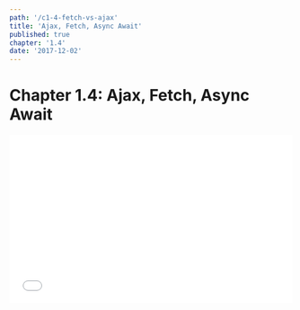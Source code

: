```yaml
---
path: '/c1-4-fetch-vs-ajax'
title: 'Ajax, Fetch, Async Await'
published: true
chapter: '1.4'
date: '2017-12-02'
---
```

# Chapter 1.4: Ajax, Fetch, Async Await

<iframe width="100%" height="300" src="//jsfiddle.net/superoo7/52mwg5ss/embedded/" allowpaymentrequest allowfullscreen="allowfullscreen" frameborder="0"></iframe>
